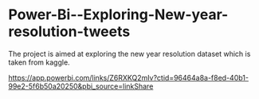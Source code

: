 # Power-Bi--Exploring-New-year-resolution-tweets

The project is aimed at exploring the new year resolution dataset which is taken from kaggle.

https://app.powerbi.com/links/Z6RXKQ2mIv?ctid=96464a8a-f8ed-40b1-99e2-5f6b50a20250&pbi_source=linkShare
